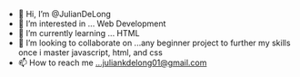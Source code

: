 - 👋 Hi, I’m @JulianDeLong
- 👀 I’m interested in ... Web Development
- 🌱 I’m currently learning ... HTML
- 💞️ I’m looking to collaborate on ...any beginner project to further my skills once i master javascript, html, and css
- 📫 How to reach me ...juliankdelong01@gmail.com

<!---
JulianDeLong/JulianDeLong is a ✨ special ✨ repository because its `README.md` (this file) appears on your GitHub profile.
You can click the Preview link to take a look at your changes.
--->
